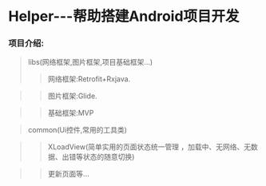 # Helper---帮助搭建Android项目开发
### 项目介绍:
> libs(网络框架,图片框架,项目基础框架...)
>> 网络框架:Retrofit+Rxjava.

>> 图片框架:Glide.

>> 基础框架:MVP

> common(Ui控件,常用的工具类)

>> XLoadView(简单实用的页面状态统一管理 ，加载中、无网络、无数据、出错等状态的随意切换)

>> 更新页面等...
